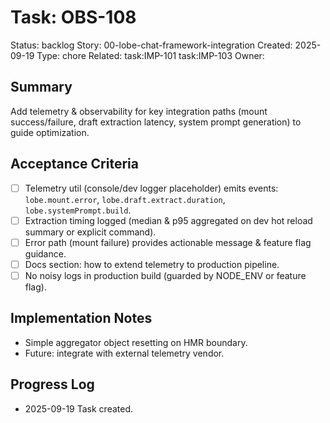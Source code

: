 # Task: OBS-108
Status: backlog
Story: 00-lobe-chat-framework-integration
Created: 2025-09-19
Type: chore
Related: task:IMP-101 task:IMP-103
Owner:

## Summary
Add telemetry & observability for key integration paths (mount success/failure, draft extraction latency, system prompt generation) to guide optimization.

## Acceptance Criteria
- [ ] Telemetry util (console/dev logger placeholder) emits events: `lobe.mount.error`, `lobe.draft.extract.duration`, `lobe.systemPrompt.build`.
- [ ] Extraction timing logged (median & p95 aggregated on dev hot reload summary or explicit command).
- [ ] Error path (mount failure) provides actionable message & feature flag guidance.
- [ ] Docs section: how to extend telemetry to production pipeline.
- [ ] No noisy logs in production build (guarded by NODE_ENV or feature flag).

## Implementation Notes
- Simple aggregator object resetting on HMR boundary.
- Future: integrate with external telemetry vendor.

## Progress Log
- 2025-09-19 Task created.
